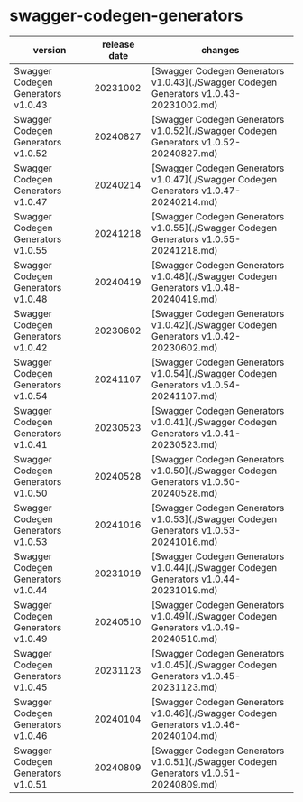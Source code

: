 # swagger-codegen-generators

|              version               | release date |                                        changes                                         |
|------------------------------------|--------------|----------------------------------------------------------------------------------------|
| Swagger Codegen Generators v1.0.43 | 20231002     | [Swagger Codegen Generators v1.0.43](./Swagger Codegen Generators v1.0.43-20231002.md) |
| Swagger Codegen Generators v1.0.52 | 20240827     | [Swagger Codegen Generators v1.0.52](./Swagger Codegen Generators v1.0.52-20240827.md) |
| Swagger Codegen Generators v1.0.47 | 20240214     | [Swagger Codegen Generators v1.0.47](./Swagger Codegen Generators v1.0.47-20240214.md) |
| Swagger Codegen Generators v1.0.55 | 20241218     | [Swagger Codegen Generators v1.0.55](./Swagger Codegen Generators v1.0.55-20241218.md) |
| Swagger Codegen Generators v1.0.48 | 20240419     | [Swagger Codegen Generators v1.0.48](./Swagger Codegen Generators v1.0.48-20240419.md) |
| Swagger Codegen Generators v1.0.42 | 20230602     | [Swagger Codegen Generators v1.0.42](./Swagger Codegen Generators v1.0.42-20230602.md) |
| Swagger Codegen Generators v1.0.54 | 20241107     | [Swagger Codegen Generators v1.0.54](./Swagger Codegen Generators v1.0.54-20241107.md) |
| Swagger Codegen Generators v1.0.41 | 20230523     | [Swagger Codegen Generators v1.0.41](./Swagger Codegen Generators v1.0.41-20230523.md) |
| Swagger Codegen Generators v1.0.50 | 20240528     | [Swagger Codegen Generators v1.0.50](./Swagger Codegen Generators v1.0.50-20240528.md) |
| Swagger Codegen Generators v1.0.53 | 20241016     | [Swagger Codegen Generators v1.0.53](./Swagger Codegen Generators v1.0.53-20241016.md) |
| Swagger Codegen Generators v1.0.44 | 20231019     | [Swagger Codegen Generators v1.0.44](./Swagger Codegen Generators v1.0.44-20231019.md) |
| Swagger Codegen Generators v1.0.49 | 20240510     | [Swagger Codegen Generators v1.0.49](./Swagger Codegen Generators v1.0.49-20240510.md) |
| Swagger Codegen Generators v1.0.45 | 20231123     | [Swagger Codegen Generators v1.0.45](./Swagger Codegen Generators v1.0.45-20231123.md) |
| Swagger Codegen Generators v1.0.46 | 20240104     | [Swagger Codegen Generators v1.0.46](./Swagger Codegen Generators v1.0.46-20240104.md) |
| Swagger Codegen Generators v1.0.51 | 20240809     | [Swagger Codegen Generators v1.0.51](./Swagger Codegen Generators v1.0.51-20240809.md) |

